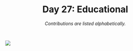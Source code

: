 <h1 align="center">Day 27: Educational</h1>
<p align="center"><em>Contributions are listed alphabetically.</em></p>
<br>

![](https://raw.githubusercontent.com/Z3tt/30DayChartChallenge_Collection2021/main/contributions/27_educational/27_educationalcollage.jpg)
